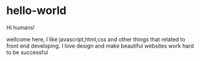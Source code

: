 # hello-world

Hi humans!

wellcome here, I like javascript,html,css and other things that related to front end developing.
I love design and make beautiful websites 
work hard to be successful 
